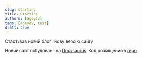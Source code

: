 ```yaml
---
slug: starting
title: Starting
authors: [ageyev]
tags: [ageyev, test]
draft: true
---
```


Стартував новий блог і нову версію сайту

Новий сайт побудовано на [Docusaurus](https://docusaurus.io).
Код розміщений в [repo](https://github.com/ageyev/ageyev.github.io/)
